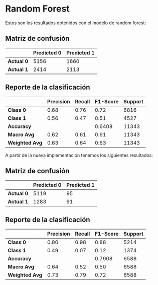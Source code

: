 # Random Forest

Estos son los resultados obtenidos con el modelo de random forest:

## Matriz de confusión

|              | Predicted 0 | Predicted 1 |
| ------------ | ----------- | ----------- |
| **Actual 0** | 5156        | 1660        |
| **Actual 1** | 2414        | 2113        |

## Reporte de la clasificación

|                  | Precision | Recall | F1-Score | Support |
| ---------------- | --------- | ------ | -------- | ------- |
| **Class 0**      | 0.68      | 0.76   | 0.72     | 6816    |
| **Class 1**      | 0.56      | 0.47   | 0.51     | 4527    |
| **Accuracy**     |           |        | 0.6408   | 11343   |
| **Macro Avg**    | 0.62      | 0.61   | 0.61     | 11343   |
| **Weighted Avg** | 0.63      | 0.64   | 0.63     | 11343   |

A partir de la nueva implementación tenemos los siguientes resultados:

## Matriz de confusión

|              | Predicted 0 | Predicted 1 |
| ------------ | ----------- | ----------- |
| **Actual 0** | 5119        | 95          |
| **Actual 1** | 1283        | 91          |

## Reporte de la clasificación

|                  | Precision | Recall | F1-Score | Support |
| ---------------- | --------- | ------ | -------- | ------- |
| **Class 0**      | 0.80      | 0.98   | 0.88     | 5214    |
| **Class 1**      | 0.49      | 0.07   | 0.12     | 1374    |
| **Accuracy**     |           |        | 0.7908   | 6588    |
| **Macro Avg**    | 0.64      | 0.52   | 0.50     | 6588    |
| **Weighted Avg** | 0.73      | 0.79   | 0.72     | 6588    |
